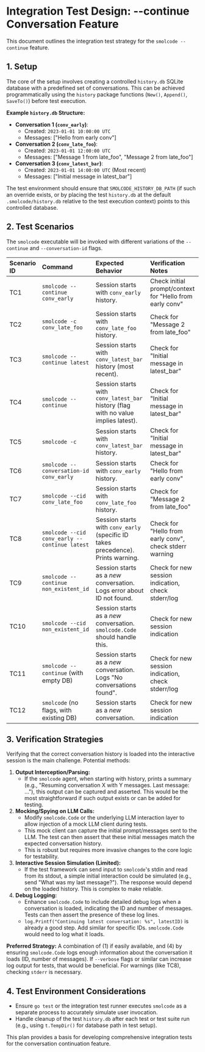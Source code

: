 # Integration Test Design: --continue Conversation Feature

This document outlines the integration test strategy for the `smolcode --continue` feature.

## 1. Setup

The core of the setup involves creating a controlled `history.db` SQLite database with a predefined set of conversations. This can be achieved programmatically using the `history` package functions (`New()`, `Append()`, `SaveTo()`) before test execution.

**Example `history.db` Structure:**

*   **Conversation 1 (`conv_early`)**:
    *   Created: `2023-01-01 10:00:00 UTC`
    *   Messages: ["Hello from early conv"]
*   **Conversation 2 (`conv_late_foo`)**:
    *   Created: `2023-01-01 12:00:00 UTC`
    *   Messages: ["Message 1 from late_foo", "Message 2 from late_foo"]
*   **Conversation 3 (`conv_latest_bar`)**:
    *   Created: `2023-01-01 14:00:00 UTC` (Most recent)
    *   Messages: ["Initial message in latest_bar"]

The test environment should ensure that `SMOLCODE_HISTORY_DB_PATH` (if such an override exists, or by placing the test `history.db` at the default `.smolcode/history.db` relative to the test execution context) points to this controlled database.

## 2. Test Scenarios

The `smolcode` executable will be invoked with different variations of the `--continue` and `--conversation-id` flags.

| Scenario ID | Command                                       | Expected Behavior                                                                 | Verification Notes                                     |
| :---------- | :-------------------------------------------- | :-------------------------------------------------------------------------------- | :----------------------------------------------------- |
| TC1         | `smolcode --continue conv_early`              | Session starts with `conv_early` history.                                         | Check initial prompt/context for "Hello from early conv" |
| TC2         | `smolcode -c conv_late_foo`                   | Session starts with `conv_late_foo` history.                                      | Check for "Message 2 from late_foo"                    |
| TC3         | `smolcode --continue latest`                  | Session starts with `conv_latest_bar` history (most recent).                      | Check for "Initial message in latest_bar"              |
| TC4         | `smolcode --continue`                         | Session starts with `conv_latest_bar` history (flag with no value implies latest).  | Check for "Initial message in latest_bar"              |
| TC5         | `smolcode -c`                                 | Session starts with `conv_latest_bar` history.                                      | Check for "Initial message in latest_bar"              |
| TC6         | `smolcode --conversation-id conv_early`       | Session starts with `conv_early` history.                                         | Check for "Hello from early conv"                      |
| TC7         | `smolcode --cid conv_late_foo`                | Session starts with `conv_late_foo` history.                                      | Check for "Message 2 from late_foo"                    |
| TC8         | `smolcode --cid conv_early --continue latest` | Session starts with `conv_early` (specific ID takes precedence). Prints warning.  | Check for "Hello from early conv", check stderr warning |
| TC9         | `smolcode --continue non_existent_id`         | Session starts as a *new* conversation. Logs error about ID not found.          | Check for new session indication, check stderr/log     |
| TC10        | `smolcode --cid non_existent_id`              | Session starts as a *new* conversation. `smolcode.Code` should handle this.       | Check for new session indication                       |
| TC11        | `smolcode --continue` (with empty DB)         | Session starts as a *new* conversation. Logs "No conversations found".            | Check for new session indication, check stderr/log     |
| TC12        | `smolcode` (no flags, with existing DB)     | Session starts as a *new* conversation.                                         | Check for new session indication                       |

## 3. Verification Strategies

Verifying that the correct conversation history is loaded into the interactive session is the main challenge. Potential methods:

1.  **Output Interception/Parsing:**
    *   If the `smolcode` agent, when starting with history, prints a summary (e.g., "Resuming conversation X with Y messages. Last message: ..."), this output can be captured and asserted. This would be the most straightforward if such output exists or can be added for testing.
2.  **Mocking/Spying on LLM Calls:**
    *   Modify `smolcode.Code` or the underlying LLM interaction layer to allow injection of a mock LLM client during tests.
    *   This mock client can capture the initial prompt/messages sent to the LLM. The test can then assert that these initial messages match the expected conversation history.
    *   This is robust but requires more invasive changes to the core logic for testability.
3.  **Interactive Session Simulation (Limited):**
    *   If the test framework can send input to `smolcode`'s stdin and read from its stdout, a simple initial interaction could be simulated (e.g., send "What was my last message?"). The response would depend on the loaded history. This is complex to make reliable.
4.  **Debug Logging:**
    *   Enhance `smolcode.Code` to include detailed debug logs when a conversation is loaded, indicating the ID and number of messages. Tests can then assert the presence of these log lines.
    *   `log.Printf("Continuing latest conversation: %s", latestID)` is already a good step. Add similar for specific IDs. `smolcode.Code` would need to log what it loads.

**Preferred Strategy:** A combination of (1) if easily available, and (4) by ensuring `smolcode.Code` logs enough information about the conversation it loads (ID, number of messages). If `--verbose` flags or similar can increase log output for tests, that would be beneficial. For warnings (like TC8), checking `stderr` is necessary.

## 4. Test Environment Considerations

*   Ensure `go test` or the integration test runner executes `smolcode` as a separate process to accurately simulate user invocation.
*   Handle cleanup of the test `history.db` after each test or test suite run (e.g., using `t.TempDir()` for database path in test setup).

This plan provides a basis for developing comprehensive integration tests for the conversation continuation feature.
